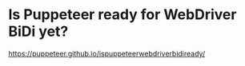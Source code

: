 # Is Puppeteer ready for WebDriver BiDi yet?

<https://puppeteer.github.io/ispuppeteerwebdriverbidiready/>
